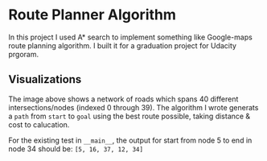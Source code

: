 # Route Planner Algorithm
In this project I used A\* search to implement something like Google-maps route planning algorithm.
I built it for a graduation project for Udacity prgoram.


## Visualizations
The image above shows a network of roads which spans 40 different intersections/nodes (indexed 0 through 39). 
The algorithm I wrote generats a `path` from `start` to `goal` using the best route possible, taking distance & cost to calucation.

For the existing test in `__main__`, the output for start from node 5 to end in node 34 should be: `[5, 16, 37, 12, 34]`